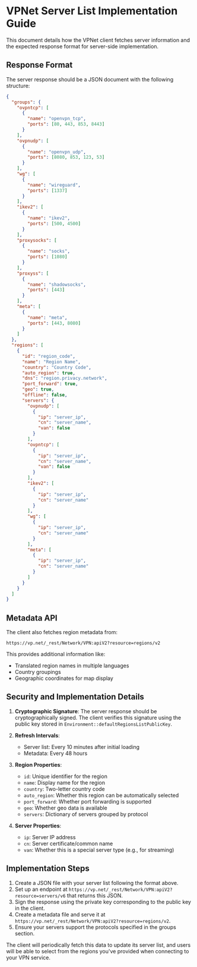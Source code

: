 # VPNet Server List Implementation Guide

This document details how the VPNet client fetches server information and the expected response format for server-side implementation.

## Response Format

The server response should be a JSON document with the following structure:

```json
{
  "groups": {
    "ovpntcp": [
      {
        "name": "openvpn_tcp",
        "ports": [80, 443, 853, 8443]
      }
    ],
    "ovpnudp": [
      {
        "name": "openvpn_udp",
        "ports": [8080, 853, 123, 53]
      }
    ],
    "wg": [
      {
        "name": "wireguard",
        "ports": [1337]
      }
    ],
    "ikev2": [
      {
        "name": "ikev2",
        "ports": [500, 4500]
      }
    ],
    "proxysocks": [
      {
        "name": "socks",
        "ports": [1080]
      }
    ],
    "proxyss": [
      {
        "name": "shadowsocks",
        "ports": [443]
      }
    ],
    "meta": [
      {
        "name": "meta",
        "ports": [443, 8080]
      }
    ]
  },
  "regions": [
    {
      "id": "region_code",
      "name": "Region Name",
      "country": "Country Code",
      "auto_region": true,
      "dns": "region.privacy.network",
      "port_forward": true,
      "geo": true,
      "offline": false,
      "servers": {
        "ovpnudp": [
          {
            "ip": "server_ip",
            "cn": "server_name",
            "van": false
          }
        ],
        "ovpntcp": [
          {
            "ip": "server_ip",
            "cn": "server_name",
            "van": false
          }
        ],
        "ikev2": [
          {
            "ip": "server_ip",
            "cn": "server_name"
          }
        ],
        "wg": [
          {
            "ip": "server_ip",
            "cn": "server_name"
          }
        ],
        "meta": [
          {
            "ip": "server_ip",
            "cn": "server_name"
          }
        ]
      }
    }
  ]
}
```

## Metadata API

The client also fetches region metadata from:
```
https://vp.net/_rest/Network/VPN:apiV2?resource=regions/v2
```

This provides additional information like:
- Translated region names in multiple languages
- Country groupings
- Geographic coordinates for map display

## Security and Implementation Details

1. **Cryptographic Signature**: The server response should be cryptographically signed. The client verifies this signature using the public key stored in `Environment::defaultRegionsListPublicKey`.

2. **Refresh Intervals**: 
   - Server list: Every 10 minutes after initial loading
   - Metadata: Every 48 hours

3. **Region Properties**:
   - `id`: Unique identifier for the region
   - `name`: Display name for the region
   - `country`: Two-letter country code
   - `auto_region`: Whether this region can be automatically selected
   - `port_forward`: Whether port forwarding is supported
   - `geo`: Whether geo data is available
   - `servers`: Dictionary of servers grouped by protocol

4. **Server Properties**:
   - `ip`: Server IP address
   - `cn`: Server certificate/common name
   - `van`: Whether this is a special server type (e.g., for streaming)

## Implementation Steps

1. Create a JSON file with your server list following the format above.
2. Set up an endpoint at `https://vp.net/_rest/Network/VPN:apiV2?resource=servers/v6` that returns this JSON.
3. Sign the response using the private key corresponding to the public key in the client.
4. Create a metadata file and serve it at `https://vp.net/_rest/Network/VPN:apiV2?resource=regions/v2`.
5. Ensure your servers support the protocols specified in the groups section.

The client will periodically fetch this data to update its server list, and users will be able to select from the regions you've provided when connecting to your VPN service.
